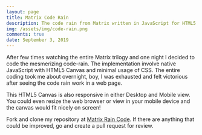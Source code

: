```yaml
---
layout: page
title: Matrix Code Rain
description: The code rain from Matrix written in JavaScript for HTML5 canvas. 
img: /assets/img/code-rain.png
comments: true
date: September 3, 2019
---
```

After few times watching the entire Matrix trilogy and one night I decided to code the mesmerizing code-rain. The implementation involve native JavaScript
with HTML5 Canvas and minimal usage of CSS. The entire coding took me about overnight, boy, I was exhausted and felt victorious after seeing the code rain
work in a web page.

This HTML5 Canvas is also responsive in either Desktop and Mobile view. You could even resize the web browser or view in your mobile device and the canvas
would fit nicely on screen!

<div style="width: 100%"><canvas id="matrix" style="width: 100%;"></canvas></div>

Fork and clone my repository at [Matrix Rain Code](https://github.com/jmsweb/matrix-code-rain). If there are anything that could be improved, go and create
a pull request for review.

<script type="text/javascript" src="{{site.baseurl}}/assets/js/code-rain.js"></script>